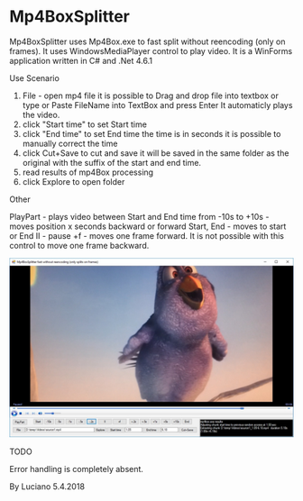# Mp4BoxSplitter


Mp4BoxSplitter uses Mp4Box.exe to fast split without reencoding (only on frames).
It uses WindowsMediaPlayer control to play video.
It is a WinForms application written in C# and .Net 4.6.1

Use Scenario

1. File -  open mp4 file
		it is possible to Drag and drop file into textbox
		or type or Paste FileName into TextBox and press Enter
		It automaticly plays the video.
2. click "Start time" to set Start time
3. click "End time" to set End time
		the time is in seconds
		it is possible to manually correct the time
4. click Cut+Save to cut and save 
		it will be saved in the same folder as the original
		with the suffix of the start and end time.
5. read results of mp4Box processing
6. click Explore to open folder



Other

PlayPart - plays video between Start and End time
from -10s to +10s  -  moves position x seconds backward or forward
Start, End - moves to start or End
II - pause
+f  - moves one frame forward. 
		It is not possible with this control to move one frame backward.

![Screenshot](snap01.jpg)

TODO

Error handling is completely absent.


By Luciano 5.4.2018

